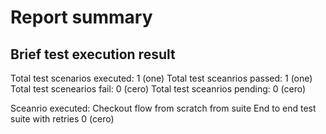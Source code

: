 # Report summary

## Brief test execution result

Total test scenarios executed: 1 (one)
Total test sceanrios passed: 1 (one)
Total test scenearios fail: 0 (cero)
Total test sceanrios pending: 0 (cero)

Sceanrio executed:
Checkout flow from scratch from suite End to end test suite with retries 0 (cero)